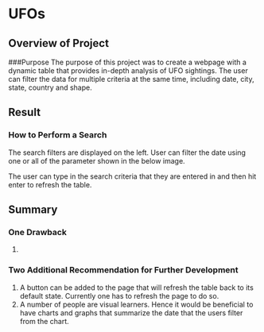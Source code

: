 # UFOs
## Overview of Project
###Purpose
The purpose of this project was to create a webpage with a dynamic table that provides in-depth analysis of UFO sightings. The user can filter the data for multiple criteria at the same time, including date, city, state, country and shape.

## Result
### How to Perform a Search
The search filters are displayed on the left. User can filter the date using one or all of the parameter shown in the below image. 

The user can type in the search criteria that they are entered in and then hit enter to refresh the table.

## Summary
### One Drawback
1.	

### Two Additional Recommendation for Further Development
1.	A button can be added to the page that will refresh the table back to its default state. Currently one has to refresh the page to do so.
2.	A number of people are visual learners. Hence it would be beneficial to have charts and graphs that summarize the date that the users filter from the chart. 

